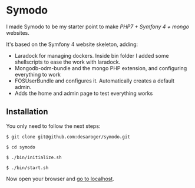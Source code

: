 # Symodo
I made Symodo to be my starter point to make _PHP7 + Symfony 4 + mongo_ websites.

It's based on the Symfony 4 website skeleton, adding:

- Laradock for managing dockers. Inside bin folder I added some shellscripts to ease the work with laradock.
- Mongodb-odm-bundle and the mongo PHP extension, and configuring everything to work
- FOSUserBundle and configures it. Automatically creates a default admin.
- Adds the home and admin page to test everything works

## Installation

You only need to follow the next steps:

```shell
$ git clone git@github.com:desaroger/symodo.git
```

```shell
$ cd symodo
```

```shell
$ ./bin/initialize.sh
```

```shell
$ ./bin/start.sh
```

Now open your browser and [go to localhost](http://localhost).
